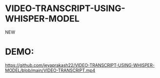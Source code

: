 # VIDEO-TRANSCRIPT-USING-WHISPER-MODEL
NEW
# DEMO:
https://github.com/jeyaprakash22/VIDEO-TRANSCRIPT-USING-WHISPER-MODEL/blob/main/VIDEO-TRANSCRIPT.mp4
